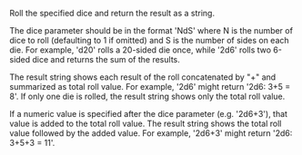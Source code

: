 Roll the specified dice and return the result as a string.

The dice parameter should be in the format 'NdS' where N is the number of
dice to roll (defaulting to 1 if omitted) and S is the number of sides on
each die. For example, 'd20' rolls a 20-sided die once, while '2d6' rolls
two 6-sided dice and returns the sum of the results.

The result string shows each result of the roll concatenated by "+" and
summarized as total roll value. For example, '2d6' might return '2d6: 3+5 = 8'.
If only one die is rolled, the result string shows only the total roll value.

If a numeric value is specified after the dice parameter (e.g. '2d6+3'),
that value is added to the total roll value. The result string shows the
total roll value followed by the added value. For example, '2d6+3' might
return '2d6: 3+5+3 = 11'.